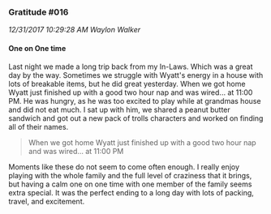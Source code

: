 ### Gratitude #016
_12/31/2017 10:29:28 AM Waylon Walker_

#### One on One time

Last night we made a long trip back from my In-Laws.  Which was a great day by the way.  Sometimes we struggle with Wyatt's energy in a house with lots of breakable items, but he did great yesterday.  When we got home Wyatt just finished up with a good two hour nap and was wired... at 11:00 PM.  He was hungry, as he was too excited to play while at grandmas house and did not eat much.  I sat up with him,  we shared a peanut butter sandwich and got out a new pack of trolls characters and worked on finding all of their names.

>When we got home Wyatt just finished up with a good two hour nap and was wired... at 11:00 PM


Moments like these do not seem to come often enough.  I really enjoy playing with the whole family and the full level of craziness that it brings, but having a calm one on one time with one member of the family seems extra special.  It was the perfect ending to a long day with lots of packing, travel, and excitement.


